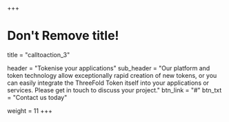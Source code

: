 +++
# Don't Remove title!
title = "calltoaction_3"

header = "Tokenise your applications"
sub_header = "Our platform and token technology allow exceptionally rapid creation of new tokens, or you can easily integrate the ThreeFold Token itself into your applications or services. Please get in touch to discuss your project."
btn_link = "#"
btn_txt = "Contact us today"

weight = 11
+++
